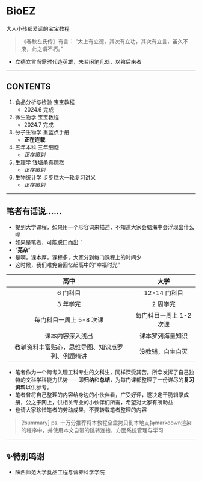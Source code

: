# BioEZ
大人小孩都爱读的宝宝教程


> 《春秋左氏传》有言：
> “太上有立德，其次有立功，其次有立言，虽久不废，此之谓不朽。”

- 立德立言尚需时代造英雄，未若闲笔几处，以飨后来者
---
## **CONTENTS**

1. 食品分析与检验 宝宝教程
	- 2024.6 完成
2. 微生物学 宝宝教程
	- 2024.7 完成
3. 分子生物学 重蓝点手册
	- **正在连载**
4. 五年本科 三年细胞
	- *正在策划*
5. 生理学 钱塘甬真粽糕
	- *正在策划*
6. 生物统计学 步步糕大一轮复习讲义
	- *正在策划*

---
## 笔者有话说……
- 提到大学课程，如果用一个形容词来描述，不知道大家会脑海中会浮现出什么呢
- 如果是笔者，可能脱口而出：
- “**芜杂**”
- 是啊，课本厚，课程多，大家分到每门课程上的时间少
- 这时候，我们难免会回忆起高中的“幸福时光”

|            高中            |       大学       |
| :----------------------: | :------------: |
|          6 门科目           |   12-14 门科目    |
|          3 年学完           |     2 周学完      |
|      每门科目一周上 5-8 次课      | 每门科目一周上 1-2 次课 |
|         课本内容深入浅出         |    课本罗列海量知识    |
| 教辅资料丰富贴心，思维导图、知识点罗列、例题精讲 |    没教辅，自生自灭    |

- 笔者作为一个跨考入理工科专业的文科生，同样深受其苦。所幸发挥了自己独特的文科学科能力优势——即**归纳**和**总结**，为每门课都整理了一份详尽的**复习资料**以供参考。
- 笔者曾将自己整理的内容给身边的小伙伴看，广受好评，遂决定干脆辑录成册，公之于网上，供相关专业的小伙伴们所需，希望对大家有所助益
- 也请大家珍惜笔者的劳动成果，不要转载笔者整理的内容

> [!summary] ps.
> 十万分推荐将本教程全盘拷贝到本地支持markdown渲染的程序中，并使用本文自带的跳转连接，方面系统管理与学习

---
## ✨特别鸣谢
- 陕西师范大学食品工程与营养科学学院